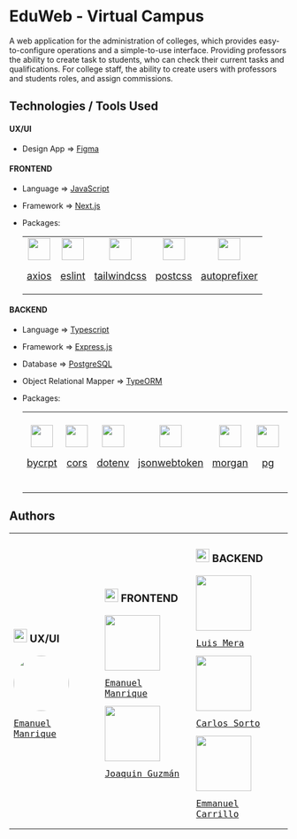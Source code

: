 # EduWeb - Virtual Campus

A web application for the administration of colleges, which provides easy-to-configure operations and a simple-to-use interface. Providing professors the ability to create task to students, who can check their current tasks and qualifications. For college staff, the ability to create users with professors and students roles, and assign commissions.

## Technologies / Tools Used

#### UX/UI <img src="https://www.svgrepo.com/show/48922/light-bulb.svg" height="14px">

- Design App &#8658; [Figma](https://www.figma.com/)

#### FRONTEND <img src="https://www.svgrepo.com/show/430176/laptop-device-pc.svg" height="14px">

- Language &#8658; [JavaScript](https://developer.mozilla.org/es/docs/Web/JavaScript)
- Framework &#8658; [Next.js](https://nextjs.org/)
- Packages:

  <table>

  <tr>
  <td width="40px" style="text-align:center;">

  <a href="https://www.npmjs.com/package/axios" style="font-size:18px">

  <img src="https://raw.githubusercontent.com/npm/logos/master/npm%20logo/npm-logo-red.svg" width="40px">

  <span>axios</span>
  
  </a>

  </td>
  <!------------------------------------------>
  <td width="40px" style="text-align:center;">

  <a href="https://www.npmjs.com/package/eslint" style="font-size:18px">

  <img src="https://raw.githubusercontent.com/npm/logos/master/npm%20logo/npm-logo-red.svg" width="40px">

  <span>eslint</span> 
  
  </a>

  </td>
  <!------------------------------------------>
  <td width="40px" style="text-align:center;">

  <a href="https://www.npmjs.com/package/tailwindcss" style="font-size:18px">

  <img src="https://raw.githubusercontent.com/npm/logos/master/npm%20logo/npm-logo-red.svg" width="40px">

  <span>tailwindcss</span>
  
  </a>

  </td>
  <!------------------------------------------>
  <td width="40px" style="text-align:center;">

  <a href="https://www.npmjs.com/package/postcss" style="font-size:18px">

  <img src="https://raw.githubusercontent.com/npm/logos/master/npm%20logo/npm-logo-red.svg" width="40px">

  <span>postcss</span> 
  
  </a>

  </td>
  <!------------------------------------------>
  <td width="40px" style="text-align:center;">

  <a href="https://www.npmjs.com/package/autoprefixer" style="font-size:18px">

  <img src="https://raw.githubusercontent.com/npm/logos/master/npm%20logo/npm-logo-red.svg" width="40px">

  <span>autoprefixer</span> 
  
  </a>

  </td>

   </tr>

  </table>

#### BACKEND <img src="https://www.svgrepo.com/show/282006/server.svg" height="14px">

- Language &#8658; [Typescript](https://www.typescriptlang.org/)
- Framework &#8658; [Express.js](https://expressjs.com/)
- Database &#8658; [PostgreSQL](https://www.postgresql.org/)
- Object Relational Mapper &#8658; [TypeORM](https://typeorm.io/)
- Packages:

  <table>

  <tr>

  <td width="40px" style="text-align:center;">

    <a href="https://www.npmjs.com/package/bcrypt" style="font-size:18px">

    <img src="https://raw.githubusercontent.com/npm/logos/master/npm%20logo/npm-logo-red.svg" width="40px">

    <span>bycrpt</span>
    
    </a>

  </td>

  <!------------------------------------------>
  <td width="40px" style="text-align:center;">

    <a href="https://www.npmjs.com/package/cors" style="font-size:18px">

    <img src="https://raw.githubusercontent.com/npm/logos/master/npm%20logo/npm-logo-red.svg" width="40px">

    <span>cors</span> 
    
    </a>

  </td>

  <!------------------------------------------>
  <td width="40px" style="text-align:center;">

    <a href="https://www.npmjs.com/package/dotenv" style="font-size:18px">

    <img src="https://raw.githubusercontent.com/npm/logos/master/npm%20logo/npm-logo-red.svg" width="40px">

    <span>dotenv</span>
    
    </a>

  </td>

  <!------------------------------------------>
  <td width="40px" style="text-align:center;">

    <a href="https://www.npmjs.com/package/jsonwebtoken" style="font-size:18px">

    <img src="https://raw.githubusercontent.com/npm/logos/master/npm%20logo/npm-logo-red.svg" width="40px">

    <span>jsonwebtoken</span> 
    
    </a>

  </td>

  <!------------------------------------------>
  <td width="40px" style="text-align:center;">

    <a href="https://www.npmjs.com/package/morgan" style="font-size:18px">

    <img src="https://raw.githubusercontent.com/npm/logos/master/npm%20logo/npm-logo-red.svg" width="40px">

    <span>morgan</span> 
    
    </a>

  </td>

  <!------------------------------------------>
  <td width="40px" style="text-align:center;">

    <a href="https://www.npmjs.com/package/pg" style="font-size:18px">

    <img src="https://raw.githubusercontent.com/npm/logos/master/npm%20logo/npm-logo-red.svg" width="40px">

    <span>pg</span> 
    
    </a>

  </td>

  <!------------------------------------------>
  <td width="40px" style="text-align:center;">

    <a href="https://www.npmjs.com/package/reflect-metadata" style="font-size:18px">

    <img src="https://raw.githubusercontent.com/npm/logos/master/npm%20logo/npm-logo-red.svg" width="40px">

    <span>reflect-metadata</span> 
    
    </a>

  </td>

  <!------------------------------------------>
  <td width="40px" style="text-align:center;">

    <a href="https://www.npmjs.com/package/copyfiles" style="font-size:18px">

    <img src="https://raw.githubusercontent.com/npm/logos/master/npm%20logo/npm-logo-red.svg" width="40px">

    <span>copyfiles</span> 
    
    </a>

  </td>

  <!------------------------------------------>
  <td width="40px" style="text-align:center;">

    <a href="https://www.npmjs.com/package/eslint" style="font-size:18px">

    <img src="https://raw.githubusercontent.com/npm/logos/master/npm%20logo/npm-logo-red.svg" width="40px">

    <span>eslint</span> 
    
    </a>

  </td>

  <!------------------------------------------>
  <td width="40px" style="text-align:center;">

    <a href="https://www.npmjs.com/package/prettier" style="font-size:18px">

    <img src="https://raw.githubusercontent.com/npm/logos/master/npm%20logo/npm-logo-red.svg" width="40px">

    <span>prettier</span> 
    
    </a>

  </td>

  <!------------------------------------------>
  <td width="40px" style="text-align:center;">

    <a href="https://www.npmjs.com/package/swagger-jsdoc" style="font-size:18px">

    <img src="https://raw.githubusercontent.com/npm/logos/master/npm%20logo/npm-logo-red.svg" width="40px">

    <span>swagger-jsdoc</span> 
    
    </a>

  </td>

  <!------------------------------------------>
  <td width="40px" style="text-align:center;">

    <a href="https://www.npmjs.com/package/swagger-ui-express" style="font-size:18px">

    <img src="https://raw.githubusercontent.com/npm/logos/master/npm%20logo/npm-logo-red.svg" width="40px">

    <span>swagger-ui-express</span> 
    
    </a>

  </td>

  </tr>

  </table>

## Authors

<table>

<tr>

<td>

### <img src="https://www.svgrepo.com/show/48922/light-bulb.svg" height="24px"> UX/UI

  <kbd>

  <a href="https://www.linkedin.com/in/maria-laura-cattaneo/">
  
  <kbd>

  <img style="border-radius:100%;" src="https://media.licdn.com/dms/image/D4D35AQEnAzMhzxOXNw/profile-framedphoto-shrink_800_800/0/1680697018429?e=1682488800&v=beta&t=yr0lonmuxb2xmpFE25EimrAJHg28qIp6gOTJXHQp1cM" height = "100">

  <span style="font-size:16px"> Emanuel Manrique </span>

  </kbd>

  </a>

  </kbd>

 </td>

<td>

### <img src="https://www.svgrepo.com/show/430176/laptop-device-pc.svg" height="24px"> FRONTEND 

<kbd>

  <a href="https://www.linkedin.com/mwlite/in/emanuel-manrique-dev">
  
  <kbd>

  <img src="https://media.licdn.com/dms/image/D4D35AQGi78WIgukrRg/profile-framedphoto-shrink_400_400/0/1663252005081?e=1682485200&v=beta&t=gg2-e0tYQ-w5ST-E0VN5WhZoIeukCVG8Ox4z85yWEqs" height = "100">

  <span style="font-size:16px"> Emanuel Manrique </span>

  </kbd>

  </a>

  <!-------------------------------->

   <a href="https://www.linkedin.com/in/guzman-joaquin/">
  
  <kbd>

  <img src="https://media.licdn.com/dms/image/D4E03AQE9g-9LuueBBA/profile-displayphoto-shrink_800_800/0/1644876043005?e=1687392000&v=beta&t=ZFrBKRYdys-QA0IfWta7eTxQIhNZRG8w8eYc_yBNqjc" height = "100">

  <span style="font-size:16px">Joaquin Guzmán </span>

  </kbd>

  </a>

</kbd>

</td>

<td>

### <img src="https://www.svgrepo.com/show/282006/server.svg" height="24px"> BACKEND

<kbd>

  <a href="https://www.linkedin.com/in/luis-mera-developer/">
  
  <kbd>

  <img src="https://media.licdn.com/dms/image/D4E35AQFPukJ2WwMrvw/profile-framedphoto-shrink_400_400/0/1650539972727?e=1682488800&v=beta&t=JJ-5WHGRzdJxQK1Q2rFRhx_O1FAFPqD0AlkatFp5GMY" height = "100">

  <span style="font-size:16px"> Luis Mera </span>

  </kbd>

  </a>

  <!-------------------------------->

   <a href="https://www.linkedin.com/in/sortomega/">
  
  <kbd>

  <img src="https://media.licdn.com/dms/image/D4E03AQFJd5Ohb51XqQ/profile-displayphoto-shrink_400_400/0/1671138264803?e=1687392000&v=beta&t=G66xCwuT5f_cUWW5g5inUzNi8PEX-TFXcIGoEHAiCRA" height = "100">

  <span style="font-size:16px">Carlos Sorto</span>

  </kbd>

  </a>

  <!-------------------------------->

   <a href="https://www.linkedin.com/in/emmanuel-pa%C3%BAl-carrillo-carpio/">
  
  <kbd>

  <img src="https://media.licdn.com/dms/image/D5635AQGYn4ZCpi_uVA/profile-framedphoto-shrink_800_800/0/1680390726833?e=1682488800&v=beta&t=-QA9hgABuC4vbWfbF1xAVL2bTEjfmKc4YMKDVedN0Ag" height = "100">

  <span style="font-size:16px">Emmanuel Carrillo</span>

  </kbd>

  </a>

</kbd>

</td>

</tr>

<table>